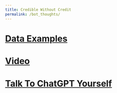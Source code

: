 ```yaml
---
title: Credible Without Credit
permalink: /bot_thoughts/
---
```


# [Data Examples]([http://algs4.cs.princeton.edu/cheatsheet/](https://docs.google.com/spreadsheets/d/1AUD7vFjIJALT-fNIZXMFwI0_o_I63VgMqrgGeCcfz28/edit#gid=0)https://docs.google.com/spreadsheets/d/1AUD7vFjIJALT-fNIZXMFwI0_o_I63VgMqrgGeCcfz28/edit#gid=0)

# [Video](https://www.youtube.com/watch?v=d_P9GE4cuVA&t=6s)

# [Talk To ChatGPT Yourself](chat.openai.com/)

